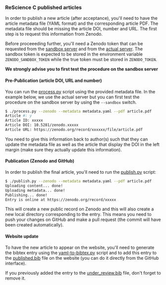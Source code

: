 ### ReScience C published articles

In order to publish a new article (after acceptance), you'll need to have the
article metadata file (YAML format) and the corresponding article PDF. The
metadata file should be missing the article DOI, number and URL. The first step
is to request this information from Zenodo.

Before proceeeding further, you'll need a Zenodo token that can be requested
from the [sandbox server](https://sandbox.zenodo.org/account/settings/applications/tokens/new/) and from the [actual server](https://zenodo.org/account/settings/applications/tokens/new/).  The sandbox token is expected to be stored in the environment variable `ZENODO_SANDBOX_TOKEN` while the true token must be stored in `ZENODO_TOKEN`.

**We strongly advise you to first test the procedure on the sandbox server**


#### Pre-Publication (article DOI, URL and number)

You can run the [process.py](process.py) script using the provided metadata
file. In the example below, we use the actual server but you can first test the
procedure on the sandbox server by using the `--sandbox` switch.

```bash
$ ./process.py --zenodo --metadata metadata.yaml --pdf article.pdf
Article #: y
Article ID: xxxxx
Article DOI: 10.5281/zenodo.xxxxx
Article URL: https://zenodo.org/record/xxxxxx/file/article.pdf
```

You need to give this information back to author(s) such that they can update
the metadata file as well as the article that display the DOI in the left
margin (make sure they actually update this information).


#### Publication (Zenodo and GitHub)

In order to publish the final article, you'll need to run the
[publish.py](publish.py) script:

```bash
$ ./publish.py --zenodo --metadata metadata.yaml --pdf article.pdf
Uploading content... done!
Uploading metadata... done!
Publishing... done!
Entry is online at https://zenodo.org/record/xxxxx
```

This will create a new public record on Zenodo and this will also create a new
local directory corresponding to the entry. This means you need to push your
changes on GitHub and make a pull request (the commit will have been created
automatically).


#### Website update

To have the new article to appear on the website, you'll need to generate the
bibtex entry using the [yaml-to-bibtex.py](yaml-to-bibtex.py) script and to add
this entry to the
[published.bib](https://github.com/rescience-c/rescience-c.github.io/blob/sources/_bibliography/published.bib)
file on the website (you can do it directly from the GitHub interface).

If you previously added the entry to the
[under_review.bib](https://github.com/rescience-c/rescience-c.github.io/blob/sources/_bibliography/under_review.bib) file, don't forget to remove it.


